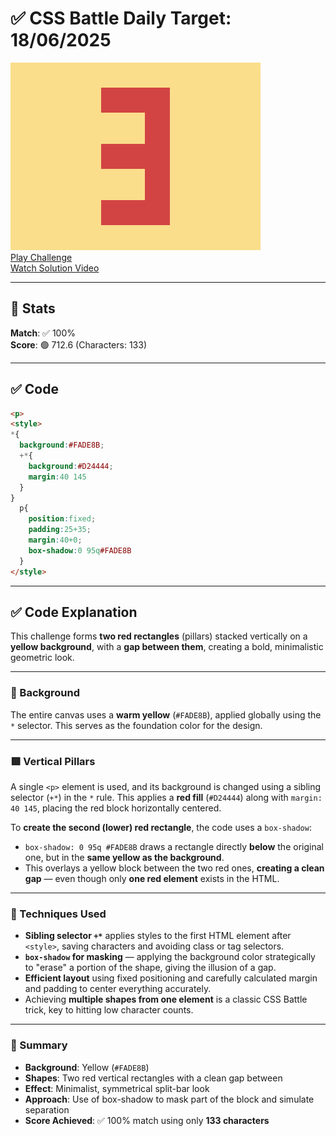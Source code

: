 # ✅ CSS Battle Daily Target: 18/06/2025

![Target](./images/18.png)  
[Play Challenge](https://cssbattle.dev/play/1mmGpHvUAIxTZ5xSLujV)  
[Watch Solution Video](https://youtube.com/shorts/rWvbP8NpeyI)

---

## 🔢 Stats

**Match**: ✅ 100%  
**Score**: 🟢 712.6 (Characters: 133)

---

## ✅ Code

```html
<p>
<style>
*{
  background:#FADE8B;
  +*{
    background:#D24444;
    margin:40 145
  }
}
  p{
    position:fixed;
    padding:25+35;
    margin:40+0;
    box-shadow:0 95q#FADE8B
  }
</style>
```

---

## ✅ Code Explanation

This challenge forms **two red rectangles** (pillars) stacked vertically on a **yellow background**, with a **gap between them**, creating a bold, minimalistic geometric look.

---

### 🎨 Background

The entire canvas uses a **warm yellow** (`#FADE8B`), applied globally using the `*` selector. This serves as the foundation color for the design.

---

### 🟥 Vertical Pillars

A single `<p>` element is used, and its background is changed using a sibling selector (`+*`) in the `*` rule. This applies a **red fill** (`#D24444`) along with `margin: 40 145`, placing the red block horizontally centered.

To **create the second (lower) red rectangle**, the code uses a `box-shadow`:

* `box-shadow: 0 95q #FADE8B` draws a rectangle directly **below** the original one, but in the **same yellow as the background**.
* This overlays a yellow block between the two red ones, **creating a clean gap** — even though only **one red element** exists in the HTML.

---

### 🧠 Techniques Used

* **Sibling selector `+*`** applies styles to the first HTML element after `<style>`, saving characters and avoiding class or tag selectors.
* **`box-shadow` for masking** — applying the background color strategically to "erase" a portion of the shape, giving the illusion of a gap.
* **Efficient layout** using fixed positioning and carefully calculated margin and padding to center everything accurately.
* Achieving **multiple shapes from one element** is a classic CSS Battle trick, key to hitting low character counts.

---

### 🏁 Summary

* **Background**: Yellow (`#FADE8B`)
* **Shapes**: Two red vertical rectangles with a clean gap between
* **Effect**: Minimalist, symmetrical split-bar look
* **Approach**: Use of box-shadow to mask part of the block and simulate separation
* **Score Achieved**: ✅ 100% match using only **133 characters**